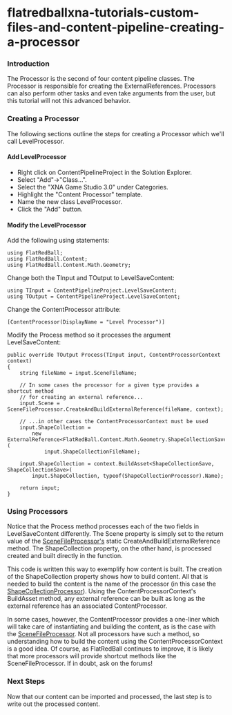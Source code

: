 # flatredballxna-tutorials-custom-files-and-content-pipeline-creating-a-processor

### Introduction

The Processor is the second of four content pipeline classes. The Processor is responsible for creating the ExternalReferences. Processors can also perform other tasks and even take arguments from the user, but this tutorial will not this advanced behavior.

### Creating a Processor

The following sections outline the steps for creating a Processor which we'll call LevelProcessor.

#### Add LevelProcessor

* Right click on ContentPipelineProject in the Solution Explorer.
* Select "Add"->"Class...".
* Select the "XNA Game Studio 3.0" under Categories.
* Highlight the "Content Processor" template.
* Name the new class LevelProcessor.
* Click the "Add" button.

#### Modify the LevelProcessor

Add the following using statements:

```
using FlatRedBall;
using FlatRedBall.Content;
using FlatRedBall.Content.Math.Geometry;
```

Change both the TInput and TOutput to LevelSaveContent:

```
using TInput = ContentPipelineProject.LevelSaveContent;
using TOutput = ContentPipelineProject.LevelSaveContent;
```

Change the ContentProcessor attribute:

```
[ContentProcessor(DisplayName = "Level Processor")]
```

Modify the Process method so it processes the argument LevelSaveContent:

```
public override TOutput Process(TInput input, ContentProcessorContext context)
{
    string fileName = input.SceneFileName;

    // In some cases the processor for a given type provides a shortcut method
    // for creating an external reference...
    input.Scene = SceneFileProcessor.CreateAndBuildExternalReference(fileName, context);
        
    // ...in other cases the ContentProcessorContext must be used
    input.ShapeCollection = 
        new ExternalReference<FlatRedBall.Content.Math.Geometry.ShapeCollectionSave>(
            input.ShapeCollectionFileName);

    input.ShapeCollection = context.BuildAsset<ShapeCollectionSave, ShapeCollectionSave>(
        input.ShapeCollection, typeof(ShapeCollectionProcessor).Name);

    return input;
}
```

### Using Processors

Notice that the Process method processes each of the two fields in LevelSaveContent differently. The Scene property is simply set to the return value of the [SceneFileProcessor's](../frb/docs/index.php) static CreateAndBuildExternalReference method. The ShapeCollection property, on the other hand, is processed created and built directly in the function.

This code is written this way to exemplify how content is built. The creation of the ShapeCollection property shows how to build content. All that is needed to build the content is the name of the processor (in this case the [ShapeCollectionProcessor](../frb/docs/index.php)). Using the ContentProcessorContext's BuildAsset method, any external reference can be built as long as the external reference has an associated ContentProcessor.

In some cases, however, the ContentProcessor provides a one-liner which will take care of instantiating and building the content, as is the case with the [SceneFileProcessor](../frb/docs/index.php). Not all processors have such a method, so understanding how to build the content using the ContentProcessorContext is a good idea. Of course, as FlatRedBall continues to improve, it is likely that more processors will provide shortcut methods like the SceneFileProcessor. If in doubt, ask on the forums!

### Next Steps

Now that our content can be imported and processed, the last step is to write out the processed content.
